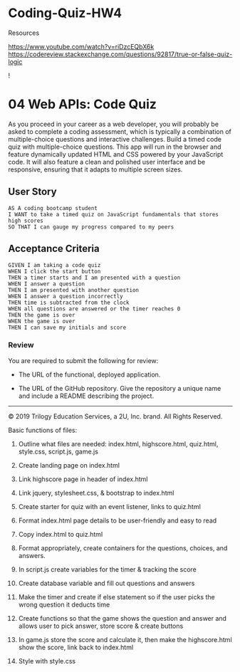 # Coding-Quiz-HW4

Resources

https://www.youtube.com/watch?v=riDzcEQbX6k
https://codereview.stackexchange.com/questions/92817/true-or-false-quiz-logic

! [](CodingQuizVideo.gif)

# 04 Web APIs: Code Quiz

As you proceed in your career as a web developer, you will probably be asked to complete a coding assessment, which is typically a combination of multiple-choice questions and interactive challenges. Build a timed code quiz with multiple-choice questions. This app will run in the browser and feature dynamically updated HTML and CSS powered by your JavaScript code. It will also feature a clean and polished user interface and be responsive, ensuring that it adapts to multiple screen sizes.

## User Story

```
AS A coding bootcamp student
I WANT to take a timed quiz on JavaScript fundamentals that stores high scores
SO THAT I can gauge my progress compared to my peers
```

## Acceptance Criteria

```
GIVEN I am taking a code quiz
WHEN I click the start button
THEN a timer starts and I am presented with a question
WHEN I answer a question
THEN I am presented with another question
WHEN I answer a question incorrectly
THEN time is subtracted from the clock
WHEN all questions are answered or the timer reaches 0
THEN the game is over
WHEN the game is over
THEN I can save my initials and score
```

### Review

You are required to submit the following for review:

- The URL of the functional, deployed application.

- The URL of the GitHub repository. Give the repository a unique name and include a README describing the project.

---

© 2019 Trilogy Education Services, a 2U, Inc. brand. All Rights Reserved.

Basic functions of files:

1. Outline what files are needed: index.html, highscore.html, quiz.html, style.css, script.js, game.js

2. Create landing page on index.html

3. Link highscore page in header of index.html

4. Link jquery, stylesheet.css, & bootstrap to index.html

5. Create starter for quiz with an event listener, links to quiz.html

6. Format index.html page details to be user-friendly and easy to read

7. Copy index.html to quiz.html

8. Format appropriately, create containers for the questions, choices, and answers.

9. In script.js create variables for the timer & tracking the score

10. Create database variable and fill out questions and answers

11. Make the timer and create if else statement so if the user picks the wrong question it deducts time

12. Create functions so that the game shows the question and answer and allows user to pick answer, store score & create buttons

13. In game.js store the score and calculate it, then make the highscore.html show the score, link back to index.html

14. Style with style.css
